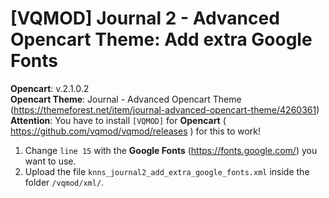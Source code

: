 # [VQMOD] Journal 2 - Advanced Opencart Theme: Add extra Google Fonts

**Opencart**: v.2.1.0.2  
**Opencart Theme**: Journal - Advanced Opencart Theme (https://themeforest.net/item/journal-advanced-opencart-theme/4260361)  
**Attention**: You have to install `[VQMOD]` for **Opencart** ( https://github.com/vqmod/vqmod/releases ) for this to work!

1. Change `line 15` with the **Google Fonts** (https://fonts.google.com/) you want to use.
2. Upload the file `knns_journal2_add_extra_google_fonts.xml` inside the folder `/vqmod/xml/`.
